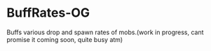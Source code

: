 # BuffRates-OG
Buffs various drop and spawn rates of mobs.(work in progress, cant promise it coming soon, quite busy atm)
